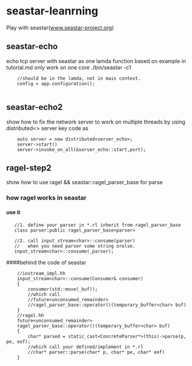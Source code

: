 # seastar-leanrning
Play with seastar(www.seastar-project.org)

## seastar-echo
echo tcp server with seastar as one lamda function
based on example in tutorial.md
only work on one core ./bin/seastar -c1

```
	//should be in the lamda, not in main context.
	config = app.configuration();
	
```

## seastar-echo2
show how to fix the network server to work on multiple threads by using distributed<> server 
key code as
```	
	auto server = new distributed<server_echo>;
	server->start()
	server->invoke_on_all(&server_echo::start,port);
```

## ragel-step2
show how to use ragel && seastar::ragel_parser_base for parse 

### how ragel works in seastar

#### use it 
```
   //1. define your parser in *.rl inherit from ragel_parser_base
   class parser:public ragel_parser_base<parser>
   
   //2. call input_stream<char>::consume(parser) 
   //   when you need parser some string orelse.
   input_stream<char>::consume(_parser); 

```

####behind the code of seastar
```
    //iostream_impl.hh
    input_stream<char>::consume(Consumer& consumer)
    {
        consumer(std::move(_buf));
        //which call 
        //future<unconsumed_remainder> 
        //ragel_parser_base::operator()(temporary_buffer<char> buf)
    }
    //ragel.hh
    future<unconsumed_remainder> 
    ragel_parser_base::operator()(temporary_buffer<char> buf)   
    {
        char* parsed = static_cast<ConcreteParser*>(this)->parse(p, pe, eof);
        //which call your defined/implement in *.rl
        //char* parser::parse(char* p, char* pe, char* eof)
    }
```